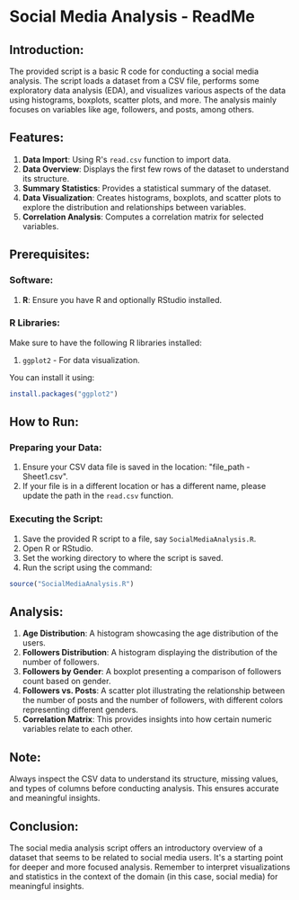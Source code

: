 # Social Media Analysis - ReadMe

## Introduction:
The provided script is a basic R code for conducting a social media analysis. The script loads a dataset from a CSV file, performs some exploratory data analysis (EDA), and visualizes various aspects of the data using histograms, boxplots, scatter plots, and more. The analysis mainly focuses on variables like age, followers, and posts, among others.

## Features:
1. **Data Import**: Using R's `read.csv` function to import data.
2. **Data Overview**: Displays the first few rows of the dataset to understand its structure.
3. **Summary Statistics**: Provides a statistical summary of the dataset.
4. **Data Visualization**: Creates histograms, boxplots, and scatter plots to explore the distribution and relationships between variables.
5. **Correlation Analysis**: Computes a correlation matrix for selected variables.

## Prerequisites:

### Software:
1. **R**: Ensure you have R and optionally RStudio installed.

### R Libraries:
Make sure to have the following R libraries installed:
1. `ggplot2` - For data visualization.

You can install it using:

```R
install.packages("ggplot2")
```

## How to Run:

### Preparing your Data:
1. Ensure your CSV data file is saved in the location: "file_path - Sheet1.csv".
2. If your file is in a different location or has a different name, please update the path in the `read.csv` function.

### Executing the Script:
1. Save the provided R script to a file, say `SocialMediaAnalysis.R`.
2. Open R or RStudio.
3. Set the working directory to where the script is saved.
4. Run the script using the command:
```R
source("SocialMediaAnalysis.R")
```

## Analysis:

1. **Age Distribution**: A histogram showcasing the age distribution of the users.
2. **Followers Distribution**: A histogram displaying the distribution of the number of followers.
3. **Followers by Gender**: A boxplot presenting a comparison of followers count based on gender.
4. **Followers vs. Posts**: A scatter plot illustrating the relationship between the number of posts and the number of followers, with different colors representing different genders.
5. **Correlation Matrix**: This provides insights into how certain numeric variables relate to each other.

## Note:
Always inspect the CSV data to understand its structure, missing values, and types of columns before conducting analysis. This ensures accurate and meaningful insights.

## Conclusion:
The social media analysis script offers an introductory overview of a dataset that seems to be related to social media users. It's a starting point for deeper and more focused analysis. Remember to interpret visualizations and statistics in the context of the domain (in this case, social media) for meaningful insights.

